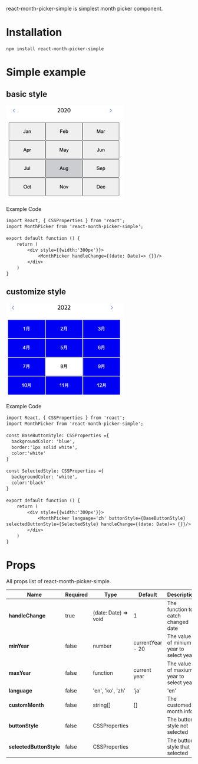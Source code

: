 
react-month-picker-simple is simplest month picker component.

# Installation

```shell
npm install react-month-picker-simple
```


# Simple example
## basic style

<img width="319" alt="basicStyle" src="https://github.com/ey920911/react-month-picker-simple/blob/main/docs/image/defaultStyle.png"/> 

Example Code
```
import React, { CSSProperties } from 'react';
import MonthPicker from 'react-month-picker-simple';

export default function () {
    return (
        <div style={{width:'300px'}}>
            <MonthPicker handleChange={(date: Date)=> {}}/>
        </div>
    )   
}

```

## customize style
<img width="319" alt="customizeStyled" src="https://github.com/ey920911/react-month-picker-simple/blob/main/docs/image/customizeStyled.png"/>

Example Code
```
import React, { CSSProperties } from 'react';
import MonthPicker from 'react-month-picker-simple';

const BaseButtonStyle: CSSProperties ={
  backgroundColor: 'blue',
  border:'1px solid white',
  color:'white'
}

const SelectedStyle: CSSProperties ={
  backgroundColor: 'white',
  color:'black'
}

export default function () {
    return (
        <div style={{width:'300px'}}>
            <MonthPicker language='zh' buttonStyle={BaseButtonStyle} selectedButtonStyle={SelectedStyle} handleChange={(date: Date)=> {}}/>
        </div>
    )   
}

```

# Props

All props list of react-month-picker-simple.


| Name             | Required       | Type                                             | Default                       | Description                                                                                                     |
| ---------------- | --------------- | ------------------------------------------------ | ----------------------------- | --------------------------------------------------------------------------------------------------------------- |
| **handleChange**     |true    | (date: Date) => void                                           | 1                             | The function to catch changed date               |
| **minYear**       |false | number                                           | currentYear - 20                          | The value of minium year to select year                                          |
| **maxYear**    |false | function                                         | current year                      | The value of maxium year to select year |
| **language**        |false  | 'en', 'ko', 'zh' | 'ja'                                           | 'en'                             | The language info  |
| **customMonth**         |false | string[]                                           | []                           | The customed month info |
| **buttonStyle**            |false | CSSProperties |                            | The button style not selected
| **selectedButtonStyle**      |false  | CSSProperties                                           |            | The button style that selected
